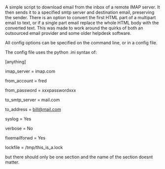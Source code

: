 
A simple script to download email from the inbox of a remote IMAP server.
It then sends it to a specified smtp server and destination email, preserving the sender.
There is an option to convert the first HTML part of a multipart email to text, or if a single part
email replace the whole HTML body with the converted text.
This was made to work around the quirks of both an outsourced email provider and some older helpdesk software.

All config options can be specified on the command line, or in a config file.

The config file uses the python .ini syntax of:

[anything]

imap_server = imap.com

from_account = fred

from_password = xxxpasswordxxx

to_smtp_server = mail.com

to_address = bill@mail.com

syslog = Yes

verbose = No

fixemailforwd = Yes

lockfile = /tmp/this_is_a.lock


but there should only be one section and the name of the section doesnt matter.


